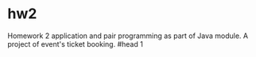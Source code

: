 # hw2
Homework 2 application and pair programming as part of Java module. 
A project of event's ticket booking. 
#head 1
